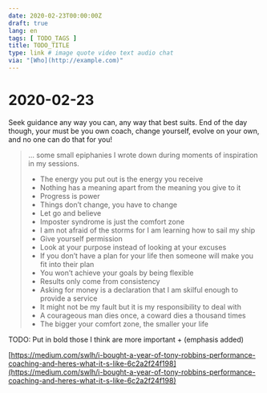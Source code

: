 ```yaml
---
date: 2020-02-23T00:00:00Z
draft: true
lang: en
tags: [ TODO_TAGS ]
title: TODO_TITLE
type: link # image quote video text audio chat
via: "[Who](http://example.com)"
---
```



# 2020-02-23

Seek guidance any way you can, any way that best suits. End of the day though, your must be you own coach, change yourself, evolve on your own, and no one can do that for you!

> … some small epiphanies I wrote down during moments of inspiration in my sessions.
> * The energy you put out is the energy you receive
> * Nothing has a meaning apart from the meaning you give to it
> * Progress is power
> * Things don’t change, you have to change
> * Let go and believe
> * Imposter syndrome is just the comfort zone
> * I am not afraid of the storms for I am learning how to sail my ship
> * Give yourself permission
> * Look at your purpose instead of looking at your excuses
> * If you don’t have a plan for your life then someone will make you fit into their plan
> * You won’t achieve your goals by being flexible
> * Results only come from consistency
> * Asking for money is a declaration that I am skilful enough to provide a service
> * It might not be my fault but it is my responsibility to deal with
> * A courageous man dies once, a coward dies a thousand times
> * The bigger your comfort zone, the smaller your life

TODO: Put in bold those I think are more important + (emphasis added)

[https://medium.com/swlh/i-bought-a-year-of-tony-robbins-performance-coaching-and-heres-what-it-s-like-6c2a2f24f198](https://medium.com/swlh/i-bought-a-year-of-tony-robbins-performance-coaching-and-heres-what-it-s-like-6c2a2f24f198)

